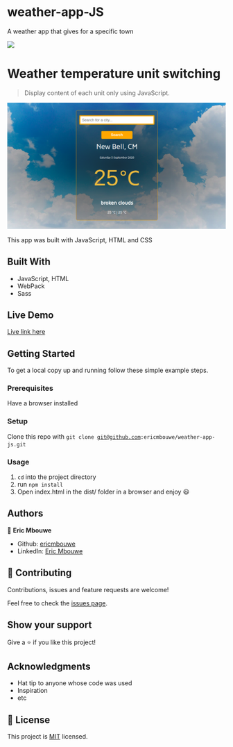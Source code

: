# weather-app-JS
A weather app that gives for a specific town


![](https://img.shields.io/badge/Microverse-blueviolet)

# Weather temperature unit switching

> Display content of each unit only using JavaScript.

![screenshot](src/assets/weather-screenshot.png)

This app was built with JavaScript, HTML and CSS

## Built With

- JavaScript, HTML
- WebPack
- Sass

## Live Demo
[Live link here](https://steph-care.com)


## Getting Started

To get a local copy up and running follow these simple example steps.

### Prerequisites

Have a browser installed

### Setup

Clone this repo with <code>git clone git@github.com:ericmbouwe/weather-app-js.git</code>

### Usage

1. <code>cd</code> into the project directory
2. run <code>npm install</code>
3. Open index.html in the dist/ folder in a browser and enjoy :smiley:

## Authors

:bust_in_silhouette: **Eric Mbouwe**

- Github: [ericmbouwe](https://www.github.com/ericmbouwe)
- LinkedIn: [Eric Mbouwe](https://www.linkedin.com/in/ericmbouwe)

## 🤝 Contributing

Contributions, issues and feature requests are welcome!

Feel free to check the [issues page](https://github.com/ericmbouwe/weather-app-js/issues).

## Show your support

Give a ⭐️ if you like this project!

## Acknowledgments

- Hat tip to anyone whose code was used
- Inspiration
- etc

## 📝 License

This project is [MIT](lic.url) licensed.